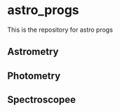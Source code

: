 # astro_progs

This is the repository for astro progs

## Astrometry

## Photometry

## Spectroscopee
